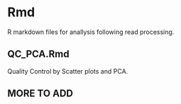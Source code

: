# Rmd

R markdown files for anallysis following read processing.

## QC_PCA.Rmd

Quality Control by Scatter plots and PCA.

## MORE TO ADD
